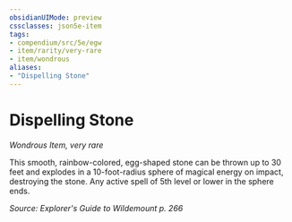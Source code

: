 ```yaml
---
obsidianUIMode: preview
cssclasses: json5e-item
tags:
- compendium/src/5e/egw
- item/rarity/very-rare
- item/wondrous
aliases: 
- "Dispelling Stone"
---
```

# Dispelling Stone
*Wondrous Item, very rare*  


This smooth, rainbow-colored, egg-shaped stone can be thrown up to 30 feet and explodes in a 10-foot-radius sphere of magical energy on impact, destroying the stone. Any active spell of 5th level or lower in the sphere ends.

*Source: Explorer's Guide to Wildemount p. 266*